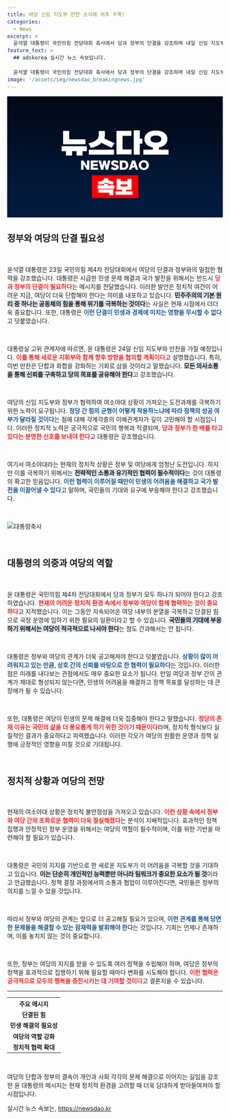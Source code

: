 ```yaml
---
title: 여당 신임 지도부 만찬 소식에 귀추 주목!  
categories:
  - News
excerpt: >
  윤석열 대통령이 국민의힘 전당대회 축사에서 당과 정부의 단결을 강조하며 내일 신임 지도부와 만찬을 갖는다. 극단적 여소야대 극복을 위해 민생 해결과 소통 강화를 주문한 대통령의 발언에 귀추가 주목된다.
feature_text: >
  ## adskorea 실시간 뉴스 속보입니다.

  윤석열 대통령이 국민의힘 전당대회 축사에서 당과 정부의 단결을 강조하며 내일 신임 지도부와 만찬을 갖는다. 극단적 여소야대 극복을 위해 민생 해결과 소통 강화를 주문한 대통령의 발언에 귀추가 주목된다.
image: '/assets/img/newsdao_breakingnews.jpg'
---
```


<p><img src="/assets/img/newsdao_breakingnews.jpg" alt="adskorea 속보" /></p>

<h2 data-ke-size="size26">정부와 여당의 단결 필요성</h2>

<p data-ke-size="size16">&nbsp;</p>

<p>윤석열 대통령은 23일 국민의힘 제4차 전당대회에서 여당의 단결과 정부와의 밀접한 협력을 강조했습니다. 대통령은 시급한 민생 문제 해결과 국가 발전을 위해서는 반드시 <b><span style="color: #ee2323;">당과 정부의 단결이 필요하다</span></b>는 메시지를 전달했습니다. 이러한 발언은 정치적 여건이 어려운 지금, 여당이 더욱 단합해야 한다는 의미를 내포하고 있습니다. <b><span style="background-color: #21538527;">민주주의의 기본 원리 중 하나는 공동체의 힘을 통해 위기를 극복하는 것이다</span></b>는 사실은 현재 시점에서 더더욱 중요합니다. 또한, 대통령은 <b><span style="color: #1a5490;">이런 단결이 민생과 경제에 미치는 영향을 무시할 수 없다</span></b>고 덧붙였습니다.</p>

<p data-ke-size="size16">&nbsp;</p>

<p>대통령실 고위 관계자에 따르면, 윤 대통령은 24일 신임 지도부와 만찬을 가질 예정입니다. <b><span style="color: #ee2323;">이를 통해 새로운 지휘부와 함께 향후 방향을 협의할 계획이다</span></b>고 설명했습니다. 특히, 이번 만찬은 단합과 화합을 강화하는 기회로 삼을 것이라고 말했습니다. <b><span style="background-color: #21538527;">모든 의사소통을 통해 신뢰를 구축하고 당의 목표를 공유해야 한다</span></b>고 강조했습니다.</p>

<p data-ke-size="size16">&nbsp;</p>

<p>여당의 신임 지도부와 정부가 협력하여 여소야대 상황이 가져오는 도전과제를 극복하기 위한 노력이 요구됩니다. <b><span style="color: #1a5490;">정당 간 힘의 균형이 어떻게 작용하느냐에 따라 정책의 성공 여부가 달라질 것이다</span></b>는 점에 대해 각계각층의 이해관계자가 깊이 고민해야 할 시점입니다. 이러한 정치적 노력은 궁극적으로 국민의 행복과 직결되며, <b><span style="color: #ee2323;">당과 정부가 한 배를 타고 있다는 분명한 신호를 보내야 한다</span></b>고 대통령은 강조했습니다. </p>

<p data-ke-size="size16">&nbsp;</p>

<p>여기서 여소야대라는 현재의 정치적 상황은 정부 및 여당에게 엄청난 도전입니다. 하지만 이를 극복하기 위해서는 <b><span style="background-color: #21538527;">전략적인 소통과 유기적인 협력이 필수적이다</span></b>는 것이 대통령의 확고한 믿음입니다. <b><span style="color: #1a5490;">이런 협력이 이루어질 때만이 민생의 어려움을 해결하고 국가 발전을 이끌어낼 수 있다</span></b>고 말하며, 국민들의 기대와 요구에 부응해야 한다고 강조했습니다.</p>

<p data-ke-size="size16">&nbsp;</p>

<p><img src="https://example.com/image.jpg" alt="대통령축사" /></p>

<p data-ke-size="size16">&nbsp;</p>

<h2 data-ke-size="size26">대통령의 의중과 여당의 역할</h2>

<p data-ke-size="size16">&nbsp;</p>

<p>윤 대통령은 국민의힘 제4차 전당대회에서 당과 정부가 모두 하나가 되어야 한다고 강조하였습니다. <b><span style="color: #ee2323;">현재의 어려운 정치적 환경 속에서 정부와 여당이 함께 협력하는 것이 중요하다</span></b>고 지적했습니다. 이는 그동안 지속되어온 여당 내부의 분열을 극복하고 단결된 힘으로 국정 운영에 임하기 위한 필요의 일환이라고 할 수 있습니다. <b><span style="background-color: #21538527;">국민들의 기대에 부응하기 위해서는 여당이 적극적으로 나서야 한다</span></b>는 점도 간과해서는 안 됩니다.</p>

<p data-ke-size="size16">&nbsp;</p>

<p>대통령은 정부와 여당의 관계가 더욱 공고해져야 한다고 덧붙였습니다. <b><span style="color: #1a5490;">상황이 많이 어려워지고 있는 만큼, 상호 간의 신뢰를 바탕으로 한 협력이 필요하다</span></b>는 것입니다. 이러한 점은 미래를 내다보는 관점에서도 매우 중요한 요소가 됩니다. 만일 여당과 정부 간의 관계가 제대로 형성되지 않는다면, 민생의 어려움을 해결하고 정책 목표를 달성하는 데 큰 장애가 될 수 있습니다.</p>

<p data-ke-size="size16">&nbsp;</p>

<p>또한, 대통령은 여당이 민생의 문제 해결에 더욱 집중해야 한다고 말했습니다. <b><span style="color: #ee2323;">정당의 존재 이유는 국민의 삶을 더 풍요롭게 하기 위한 것이기 때문이다</span></b>라며, 정치적 형식보다 실질적인 결과가 중요하다고 피력했습니다. 이러한 각오가 여당의 원활한 운영과 정책 실행에 긍정적인 영향을 미칠 것으로 기대됩니다.</p>

<p data-ke-size="size16">&nbsp;</p>

<h2 data-ke-size="size26">정치적 상황과 여당의 전망</h2>

<p data-ke-size="size16">&nbsp;</p>

<p>현재의 여소야대 상황은 정치적 불안정성을 가져오고 있습니다. <b><span style="color: #ee2323;">이런 상황 속에서 정부와 여당 간의 조화로운 협력이 더욱 절실해졌다</span></b>는 분석이 지배적입니다. 효과적인 정책 집행과 안정적인 정부 운영을 위해서는 여당의 역할이 필수적이며, 이를 위한 기반을 마련해야 할 필요가 있습니다.</p>

<p data-ke-size="size16">&nbsp;</p>

<p>대통령은 국민의 지지를 기반으로 한 새로운 지도부가 이 어려움을 극복할 것을 기대하고 있습니다. <b><span style="background-color: #21538527;">이는 단순히 개인적인 능력뿐만 아니라 팀워크가 중요한 요소가 될 것</span></b>이라고 언급했습니다. 정책 결정 과정에서의 소통과 협업이 이루어진다면, 국민들은 정부의 의지를 느낄 수 있을 것입니다. </p>

<p data-ke-size="size16">&nbsp;</p>

<p>따라서 정부와 여당의 관계는 앞으로 더 공고해질 필요가 있으며, <b><span style="color: #1a5490;">이런 관계를 통해 당면한 문제들을 해결할 수 있는 잠재력을 발휘해야 한다</span></b>는 것입니다. 기회는 언제나 존재하며, 이를 놓치지 않는 것이 중요합니다. </p>

<p data-ke-size="size16">&nbsp;</p>

<p>또한, 정부는 여당의 지지를 받을 수 있도록 여러 정책을 수립해야 하며, 여당은 정부의 정책을 효과적으로 집행하기 위해 필요할 때마다 변화를 시도해야 합니다. <b><span style="color: #ee2323;">이런 협력은 궁극적으로 모두의 행복을 증진시키는 데 기여할 것이다</span></b>고 결론지을 수 있습니다.</p>

<hr />

<table>
  <tr>
    <th style="text-align: center;"><b>주요 메시지</b></th>
  </tr>
  <tr>
    <td style="text-align: center; height: 17px;"><b>단결된 힘</b></td>
  </tr>
  <tr>
    <td style="text-align: center; height: 17px;"><b>민생 해결의 필요성</b></td>
  </tr>
  <tr>
    <td style="text-align: center; height: 17px;"><b>여당의 역할 강화</b></td>
  </tr>
  <tr>
    <td style="text-align: center; height: 17px;"><b>정치적 협력 확대</b></td>
  </tr>
</table>

<p data-ke-size="size16">&nbsp;</p> 

<p>여당의 단합과 정부의 결속이 개인과 사회 각각의 문제 해결으로 이어지는 길임을 강조한 윤 대통령의 메시지는 현재 정치적 환경을 고려할 때 더욱 담대하게 받아들여져야 할 시점입니다.</p>
실시간 뉴스 속보는, <a href="https://newsdao.kr" rel="dofollow">https://newsdao.kr</a>



